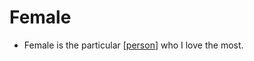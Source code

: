 # Female

- Female is the particular [[person]] who I love the most.


[//begin]: # "Autogenerated link references for markdown compatibility"
[person]: person "Person"
[//end]: # "Autogenerated link references"